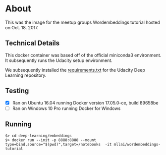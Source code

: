 # About
This was the image for the meetup groups Wordembeddings tutorial hosted on Oct. 18. 2017.

## Technical Details
This docker container was based off of the official miniconda3 environment. It subsequently runs the Udacity setup
environment. 

We subsequently installed the
[requirements.txt](https://github.com/udacity/deep-learning/commit/8e9be5fcfe67bbedd00f51a5016732988d2d13fb)
for the Udacity Deep Learning repository.

## Testing
- [x] Ran on Ubuntu 16.04 running Docker version 17.05.0-ce, build 89658be
- [ ] Ran on Windows 10 Pro running Docker for Windows

## Running

```
$> cd deep-learning/embeddings
$> docker run --init -p 8888:8888 --mount type=bind,source="$(pwd)",target=/notebooks  -it mllai/wordembeddings-tutorial
```

